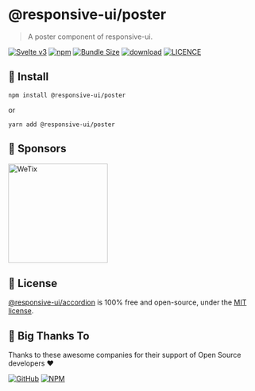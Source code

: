 
# @responsive-ui/poster

> A poster component of responsive-ui.

<p>

[![Svelte v3](https://img.shields.io/badge/svelte-v3-orange.svg)](https://svelte.dev)
[![npm](https://img.shields.io/npm/v/@responsive-ui/poster.svg)](https://www.npmjs.com/package/@responsive-ui/poster)
[![Bundle Size](https://badgen.net/bundlephobia/minzip/%40responsive-ui%2Fposter)](https://bundlephobia.com/result?p=%40responsive-ui%2Fposter)
[![download](https://img.shields.io/npm/dw/@responsive-ui/poster.svg)](https://www.npmjs.com/package/@responsive-ui/poster)
[![LICENCE](https://img.shields.io/github/license/wetix/responsive-ui)](https://github.com/wetix/responsive-ui/blob/main/LICENSE)

</p>

## 🔨 Install

```console
npm install @responsive-ui/poster
```

or

```console
yarn add @responsive-ui/poster
```

## 🔋 Sponsors

<img src="https://asset.wetix.my/images/logo/wetix.png" alt="WeTix" width="200px">

## 📄 License

[@responsive-ui/accordion](https://github.com/wetix/responsive-ui/tree/main/components/accordion) is 100% free and open-source, under the [MIT license](https://github.com/wetix/responsive-ui/blob/main/LICENSE).

## 🎉 Big Thanks To

Thanks to these awesome companies for their support of Open Source developers ❤

[![GitHub](https://jstools.dev/img/badges/github.svg)](https://github.com/open-source)
[![NPM](https://jstools.dev/img/badges/npm.svg)](https://www.npmjs.com/)
